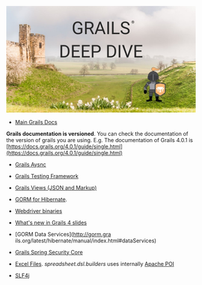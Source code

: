 ![Grails Deep Dive](grails-deep-dive.jpeg)

- [Main Grails Docs](https://docs.grails.org/latest/guide/single.html)

**Grails documentation is versioned**. You can check the documentation of the version of grails you are using. E.g. The documentation of Grails 4.0.1 is [https://docs.grails.org/4.0.1/guide/single.html](https://docs.grails.org/4.0.1/guide/single.html)

- [Grails Aysnc](https://async.grails.org/latest/guide/index.html)
  
- [Grails Testing Framework](https://testing.grails.org/latest/guide/index.html)

- [Grails Views (JSON and Markup)](https://views.grails.org/latest/guide/index.html)
  
- [GORM for Hibernate](http://gorm.grails.org/latest/hibernate/manual/index.html).

- [Webdriver binaries](https://plugins.gradle.org/plugin/com.github.erdi.webdriver-binaries)

- [What's new in Grails 4 slides](https://speakerdeck.com/sdelamo/whats-new-in-grails-4)

- [GORM Data Services](http://gorm.gra
  ils.org/latest/hibernate/manual/index.html#dataServices)
- [Grails Spring Security Core](https://grails-plugins.github.io/grails-spring-security-core/4.0.x/index.html)
  
- [Excel Files](http://spreadsheet.dsl.builders). _spreadsheet.dsl.builders_ uses internally [Apache POI](https://poi.apache.org)

- [SLF4j](http://www.slf4j.org)
